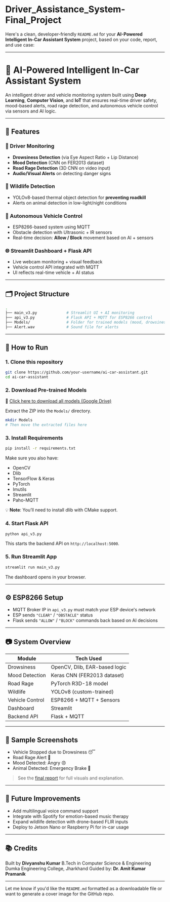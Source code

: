 # Driver_Assistance_System-Final_Project
Here's a clean, developer-friendly `README.md` for your **AI-Powered Intelligent In-Car Assistant System** project, based on your code, report, and use case:

---

# 🚗 AI-Powered Intelligent In-Car Assistant System

An intelligent driver and vehicle monitoring system built using **Deep Learning**, **Computer Vision**, and **IoT** that ensures real-time driver safety, mood-based alerts, road rage detection, and autonomous vehicle control via sensors and AI logic.

---

## 🧠 Features

### 👀 Driver Monitoring

* **Drowsiness Detection** (via Eye Aspect Ratio + Lip Distance)
* **Mood Detection** (CNN on FER2013 dataset)
* **Road Rage Detection** (3D CNN on video input)
* **Audio/Visual Alerts** on detecting danger signs

### 🐘 Wildlife Detection

* YOLOv8-based thermal object detection for **preventing roadkill**
* Alerts on animal detection in low-light/night conditions

### 🔧 Autonomous Vehicle Control

* ESP8266-based system using MQTT
* Obstacle detection with Ultrasonic + IR sensors
* Real-time decision: **Allow / Block** movement based on AI + sensors

### 🌐 Streamlit Dashboard + Flask API

* Live webcam monitoring + visual feedback
* Vehicle control API integrated with MQTT
* UI reflects real-time vehicle + AI status

---

## 🗂️ Project Structure

```bash
.
├── main_v3.py             # Streamlit UI + AI monitoring
├── api_v3.py              # Flask API + MQTT for ESP8266 control
├── Models/                # Folder for trained models (mood, drowsiness, road rage, etc.)
├── Alert.wav              # Sound file for alerts
```

---

## 🚀 How to Run

### 1. Clone this repository

```bash
git clone https://github.com/your-username/ai-car-assistant.git
cd ai-car-assistant
```

### 2. Download Pre-trained Models

🔗 [Click here to download all models (Google Drive)](https://drive.google.com/file/d/1i6CujHQCpUScewVtyDT9nJ5VuS49BwkG/view?usp=sharing)

Extract the ZIP into the `Models/` directory.

```bash
mkdir Models
# Then move the extracted files here
```

### 3. Install Requirements

```bash
pip install -r requirements.txt
```

Make sure you also have:

* OpenCV
* Dlib
* TensorFlow & Keras
* PyTorch
* Imutils
* Streamlit
* Paho-MQTT

💡 **Note**: You’ll need to install dlib with CMake support.

### 4. Start Flask API

```bash
python api_v3.py
```

This starts the backend API on `http://localhost:5000`.

### 5. Run Streamlit App

```bash
streamlit run main_v3.py
```

The dashboard opens in your browser.

---

## ⚙️ ESP8266 Setup

* MQTT Broker IP in `api_v3.py` must match your ESP device's network
* ESP sends `"CLEAR"` / `"OBSTACLE"` status
* Flask sends `"ALLOW"` / `"BLOCK"` commands back based on AI decisions

---

## 📷 System Overview

| Module          | Tech Used                     |
| --------------- | ----------------------------- |
| Drowsiness      | OpenCV, Dlib, EAR-based logic |
| Mood Detection  | Keras CNN (FER2013 dataset)   |
| Road Rage       | PyTorch R3D-18 model          |
| Wildlife        | YOLOv8 (custom-trained)       |
| Vehicle Control | ESP8266 + MQTT + Sensors      |
| Dashboard       | Streamlit                     |
| Backend API     | Flask + MQTT                  |

---

## 📸 Sample Screenshots

* Vehicle Stopped due to Drowsiness 😴
* Road Rage Alert 🛑
* Mood Detected: Angry 😠
* Animal Detected: Emergency Brake 🐶

> See the [final report](Final_REPORT_DIVYANSHU.docx) for full visuals and explanation.

---

## 🏁 Future Improvements

* Add multilingual voice command support
* Integrate with Spotify for emotion-based music therapy
* Expand wildlife detection with drone-based FLIR inputs
* Deploy to Jetson Nano or Raspberry Pi for in-car usage

---

## 📚 Credits

Built by **Divyanshu Kumar**
B.Tech in Computer Science & Engineering
Dumka Engineering College, Jharkhand
Guided by: **Dr. Amit Kumar Pramanik**

---

Let me know if you'd like the `README.md` formatted as a downloadable file or want to generate a cover image for the GitHub repo.
